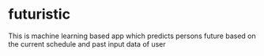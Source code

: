 # futuristic
This is machine learning based app which predicts persons future based on the current schedule and past input data of user
